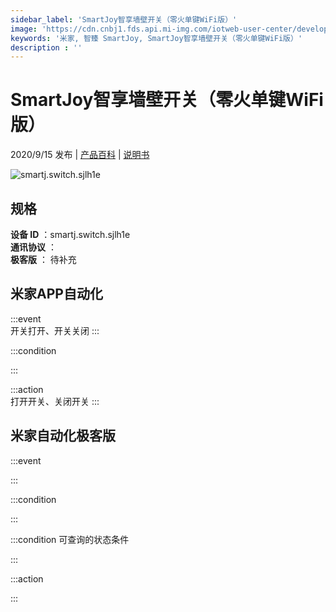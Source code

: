 ```yaml
---
sidebar_label: 'SmartJoy智享墙壁开关（零火单键WiFi版）'
image: 'https://cdn.cnbj1.fds.api.mi-img.com/iotweb-user-center/developer_1679048833748OpkDID10.png?GalaxyAccessKeyId=AKVGLQWBOVIRQ3XLEW&Expires=9223372036854775807&Signature=AKdYAzJrilxlUR9KewqR7mrctPA='
keywords: '米家, 智臻 SmartJoy, SmartJoy智享墙壁开关（零火单键WiFi版）'
description : ''
---
```

# SmartJoy智享墙壁开关（零火单键WiFi版）

2020/9/15 发布 | [产品百科](https://home.mi.com/webapp/content/baike/product/index.html?model=smartj.switch.sjlh1e/) | [说明书](https://home.mi.com/views/introduction.html?model=smartj.switch.sjlh1e&region=cn)

![smartj.switch.sjlh1e](https://cdn.cnbj1.fds.api.mi-img.com/iotweb-user-center/developer_1679048833748OpkDID10.png?GalaxyAccessKeyId=AKVGLQWBOVIRQ3XLEW&Expires=9223372036854775807&Signature=AKdYAzJrilxlUR9KewqR7mrctPA=)

## 规格  
> 
**设备 ID** ：smartj.switch.sjlh1e  
**通讯协议** ：  
**极客版**  ： 待补充 


## 米家APP自动化  

:::event  
开关打开、开关关闭
:::

:::condition  

:::

:::action   
打开开关、关闭开关
:::

## 米家自动化极客版  

:::event  

:::

:::condition  

:::

:::condition 可查询的状态条件  

:::

:::action  

:::

        
